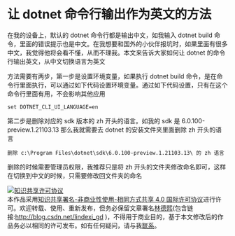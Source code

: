 # 让 dotnet 命令行输出作为英文的方法

在我的设备上，默认的 dotnet 命令行都是输出中文，如我输入 dotnet build 命令，里面的错误提示也是中文。在我想要和国外的小伙伴报坑时，如果里面有很多中文，我觉得他将会看不懂，从而不理我。本文来告诉大家如何让 dotnet 的命令行输出英文，从中文切换语言为英文

<!--more-->
<!-- CreateTime:2021/6/7 20:37:02 -->

<!-- 发布 -->

方法需要有两步，第一步是设置环境变量，如果执行 dotnet build 命令，是在命令行里面执行，可以通过如下代码设置环境变量。通过如下代码设置，只有在这个命令行里面有用，不会影响其他应用

```
set DOTNET_CLI_UI_LANGUAGE=en
```

第二步是删除对应的 sdk 版本的 zh 开头的语言。如我的 sdk 是 6.0.100-preview.1.21103.13 那么我就需要去 dotnet 的安装文件夹里面删除 zh 开头的语言

```
删除 c:\Program Files\dotnet\sdk\6.0.100-preview.1.21103.13\ 的 zh 语言
```

删除的时候需要管理员权限，我推荐只是将 zh 开头的文件夹修改命名即可，这样在切换到中文的时候，只需要修改回文件夹的命名

<a rel="license" href="http://creativecommons.org/licenses/by-nc-sa/4.0/"><img alt="知识共享许可协议" style="border-width:0" src="https://licensebuttons.net/l/by-nc-sa/4.0/88x31.png" /></a><br />本作品采用<a rel="license" href="http://creativecommons.org/licenses/by-nc-sa/4.0/">知识共享署名-非商业性使用-相同方式共享 4.0 国际许可协议</a>进行许可。欢迎转载、使用、重新发布，但务必保留文章署名[林德熙](http://blog.csdn.net/lindexi_gd)(包含链接:http://blog.csdn.net/lindexi_gd )，不得用于商业目的，基于本文修改后的作品务必以相同的许可发布。如有任何疑问，请与我[联系](mailto:lindexi_gd@163.com)。

